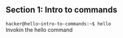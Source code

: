 ## Section 1: Intro to commands 
`hacker@hello~intro-to-commands:~$ hello`
<br/>
Invokin the hello command


